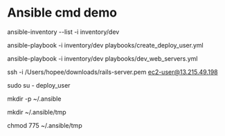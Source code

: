 # Ansible cmd demo

<!-- Check dev inventory -->
ansible-inventory --list -i inventory/dev

<!-- Run playbook -->
<!-- Create deploy user -->
ansible-playbook -i inventory/dev playbooks/create_deploy_user.yml

<!-- Test by ping and print messages -->
ansible-playbook -i inventory/dev playbooks/dev_web_servers.yml

<!-- Others -->
<!-- Connect to server as ec2-user -->
ssh -i /Users/hopee/downloads/rails-server.pem ec2-user@13.215.49.198

<!-- Switch to the deploy_user user -->
sudo su - deploy_user

<!-- Create the .ansible directory in the deploy_user's home directory -->
mkdir -p ~/.ansible

<!-- Create the tmp directory inside the .ansible directory -->
mkdir ~/.ansible/tmp

<!-- Set the appropriate permissions for the tmp directory -->
chmod 775 ~/.ansible/tmp
